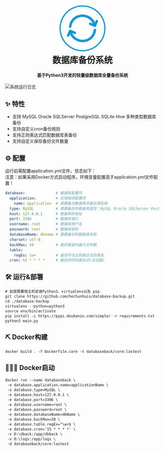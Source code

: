 <h1 align="center">
  <br>
  <a href="https://github.com/hechunhuis/" alt="logo" ><img src="./.github/static/images/icon.png" width="150"/></a>
  <br>
  数据库备份系统
  <br>
</h1>

<h4 align="center">基于Python3开发的轻量级数据库全量备份系统</h4>

![系统运行日志](./.github/static/images/log.jpg.jpg)

## ✨ 特性
- 支持 MySQL Oracle SQLServer PostgreSQL SQLite Hive 多种类型数据库备份
- 支持自定义cron备份规则
- 支持正则表达式匹配数据库表备份
- 支持自定义保存备份文件数量
## ⚙️ 配置
运行前需配置application.yml文件，信息如下：<br />
注意：如果采用Docker方式启动程序，环境变量配置高于application.yml文件配置！
```yaml
database:              # 数据库配置项
  application:         # 应用程序配置项
    name: application  # 需要备份数据库所属应用名称
  type: MySQL          # 需要备份的数据库类型：MySQL Oracle SQLServer PostgreSQL SQLite Hive
  host: 127.0.0.1      # 数据库的地址
  port: 3306           # 数据库端口
  username: root       # 数据库用户名
  password: root       # 数据库密码
  databaseName: dbname # 需要备份的数据库名称
  charset: utf-8
  backMax: 20          # 备份保留的最大文件数
  table:
    regEx: \w+         # 备份符合正则表达式的表名
  cron: 53 * * * *     # 备份的时间表达式(五位数)
```
## 🛠️ 运行&部署
```shell
# 前提需要宿主机安装Python3、virtualenv以及 pip
git clone https://github.com/hechunhuis/database-backup.git
cd ./database-backup
virtualenv --python=python3
source env/bin/activate
pip install -i https://pypi.doubanio.com/simple/ -r requirements.txt
python3 main.py
```

## ⛏ Docker构建
```shell
docker build . -f Dockerfile.core -t databaseback/core:lastest
```
## 🚴🏻‍♀️ Docker启动
```shell
docker run --name databaseback \
 -e database.application.name=applicationName \
 -e database.type=MySQL \
 -e database.host=127.0.0.1 \
 -e database.port=3306 \
 -e database.username=root \
 -e database.password=root \
 -e database.databaseName=dbName \
 -e database.backMax=20 \
 -e database.table.regEx=^\w+$ \
 -e database.cron='15 * * * *' \
 -v D:\dback:/app/dbback \
 -v D:\logs:/app/logs \
 -d databaseback/core:lastest
```
